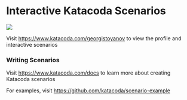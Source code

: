 # Interactive Katacoda Scenarios

[![](http://shields.katacoda.com/katacoda/georgistoyanov/count.svg)](https://www.katacoda.com/georgistoyanov "Get your profile on Katacoda.com")

Visit https://www.katacoda.com/georgistoyanov to view the profile and interactive scenarios

### Writing Scenarios
Visit https://www.katacoda.com/docs to learn more about creating Katacoda scenarios

For examples, visit https://github.com/katacoda/scenario-example
